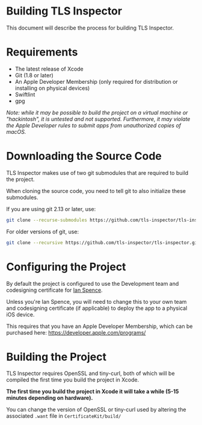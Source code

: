 # Building TLS Inspector

This document will describe the process for building TLS Inspector.

# Requirements

- The latest release of Xcode
- Git (1.8 or later)
- An Apple Developer Membership (only required for distribution or installing on physical devices)
- Swiftlint
- gpg

*Note: while it may be possible to build the project on a virtual machine or "hackintosh", it is untested
and not supported. Furthermore, it may violate the Apple Developer rules to submit apps from unauthorized copies
of macOS.*

# Downloading the Source Code

TLS Inspector makes use of two git submodules that are required to build the project.

When cloning the source code, you need to tell git to also initialize these submodules.

If you are using git 2.13 or later, use:

```bash
git clone --recurse-submodules https://github.com/tls-inspector/tls-inspector.git
```

For older versions of git, use:

```bash
git clone --recursive https://github.com/tls-inspector/tls-inspector.git
```

# Configuring the Project

By default the project is configured to use the Development team and codesigning certificate for [Ian Spence](https://github.com/ecnepsnai).

Unless you're Ian Spence, you will need to change this to your own team and codesigning certificate (if applicable) to
deploy the app to a physical iOS device.

This requires that you have an Apple Developer Membership, which can be purchased here: https://developer.apple.com/programs/

# Building the Project

TLS Inspector requires OpenSSL and tiny-curl, both of which will be compiled the first time you build the project in Xcode.

**The first time you build the project in Xcode it will take a while (5-15 minutes depending on hardware).**

You can change the version of OpenSSL or tiny-curl used by altering the associated `.want` file in `CertificateKit/build/`
